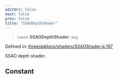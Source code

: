 ```yaml
---
editUrl: false
next: false
prev: false
title: "SSAODepthShader"
---
```


> `const` **SSAODepthShader**: `any`

Defined in: [three/addons/shaders/SSAOShader.js:197](https://github.com/DefinitelyMaybe/three-i18n/blob/fa57b79433d1c349ffb23a78727299c8d4190136/three/addons/shaders/SSAOShader.js#L197)

SSAO depth shader.

## Constant
